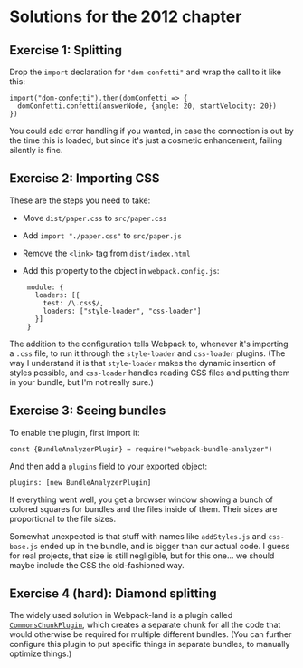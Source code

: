 # Solutions for the 2012 chapter

## Exercise 1: Splitting

Drop the `import` declaration for `"dom-confetti"` and wrap the call
to it like this:

    import("dom-confetti").then(domConfetti => {
      domConfetti.confetti(answerNode, {angle: 20, startVelocity: 20})
    })

You could add error handling if you wanted, in case the connection is
out by the time this is loaded, but since it's just a cosmetic
enhancement, failing silently is fine.

## Exercise 2: Importing CSS

These are the steps you need to take:

 - Move `dist/paper.css` to `src/paper.css`

 - Add `import "./paper.css"` to `src/paper.js`

 - Remove the `<link>` tag from `dist/index.html`

 - Add this property to the object in `webpack.config.js`:

        module: {
          loaders: [{
            test: /\.css$/,
            loaders: ["style-loader", "css-loader"]
          }]
        }

The addition to the configuration tells Webpack to, whenever it's
importing a `.css` file, to run it through the `style-loader` and
`css-loader` plugins. (The way I understand it is that `style-loader`
makes the dynamic insertion of styles possible, and `css-loader`
handles reading CSS files and putting them in your bundle, but I'm not
really sure.)

## Exercise 3: Seeing bundles

To enable the plugin, first import it:

    const {BundleAnalyzerPlugin} = require("webpack-bundle-analyzer")

And then add a `plugins` field to your exported object:

    plugins: [new BundleAnalyzerPlugin]

If everything went well, you get a browser window showing a bunch of
colored squares for bundles and the files inside of them. Their sizes
are proportional to the file sizes.

Somewhat unexpected is that stuff with names like `addStyles.js` and
`css-base.js` ended up in the bundle, and is bigger than our actual
code. I guess for real projects, that size is still negligible, but
for this one... we should maybe include the CSS the old-fashioned way.

## Exercise 4 (hard): Diamond splitting

The widely used solution in Webpack-land is a plugin called
[`CommonsChunkPlugin`][1], which creates a separate chunk for all the
code that would otherwise be required for multiple different bundles.
(You can further configure this plugin to put specific things in
separate bundles, to manually optimize things.)

[1]: https://webpack.js.org/plugins/commons-chunk-plugin/
